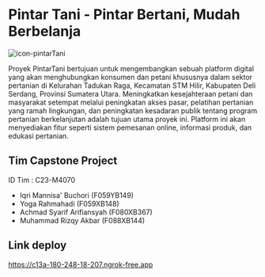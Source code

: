 # Pintar Tani - Pintar Bertani, Mudah Berbelanja
![icon-pintarTani](https://github.com/iqrima4422/PintarTani_ProjectCapstone/assets/79218009/868094fb-963a-4377-9187-6681236dd5a4)

Proyek PintarTani bertujuan untuk mengembangkan sebuah platform digital yang akan menghubungkan konsumen dan petani khususnya dalam sektor pertanian di Kelurahan Tadukan Raga, Kecamatan STM Hilir, Kabupaten Deli Serdang, Provinsi Sumatera Utara. Meningkatkan kesejahteraan petani dan masyarakat setempat melalui peningkatan akses pasar, pelatihan pertanian yang ramah lingkungan, dan peningkatan kesadaran publik tentang program pertanian berkelanjutan adalah tujuan utama proyek ini.
Platform ini akan menyediakan fitur seperti sistem pemesanan online, informasi produk, dan edukasi pertanian.

## Tim Capstone Project

ID Tim : C23-M4070

- Iqri Mannisa' Buchori (F059YB149)
- Yoga Rahmahadi (F059XB148)
- Achmad Syarif Arifiansyah (F080XB367)
- Muhammad Rizqy Akbar (F088XB144)

## Link deploy

https://c13a-180-248-18-207.ngrok-free.app
